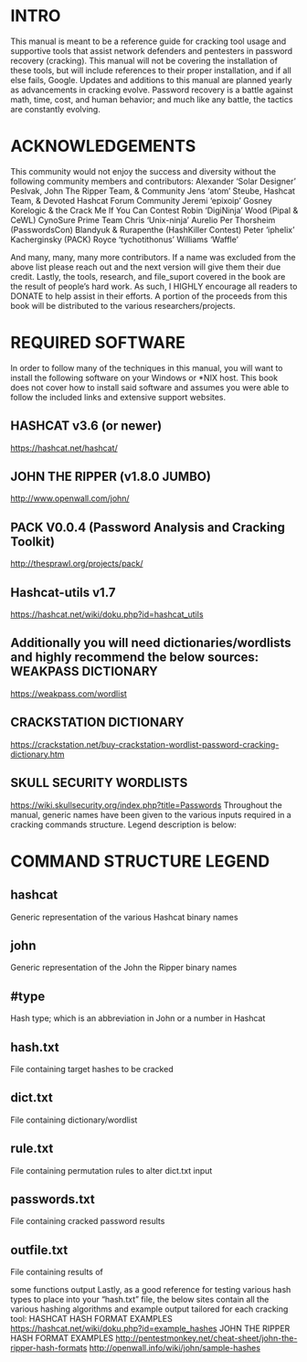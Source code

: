 # INTRO
This manual is meant to be a reference guide for cracking tool usage and
supportive tools that assist network defenders and pentesters in password
recovery (cracking). This manual will not be covering the installation of these
tools, but will include references to their proper installation, and if all else fails,
Google. Updates and additions to this manual are planned yearly as
advancements in cracking evolve. Password recovery is a battle against math,
time, cost, and human behavior; and much like any battle, the tactics are
constantly evolving.

# ACKNOWLEDGEMENTS

This community would not enjoy the success and diversity without the following
community members and contributors: Alexander ‘Solar Designer’ Peslvak,
John The Ripper Team, & Community Jens ‘atom’ Steube, Hashcat Team, &
Devoted Hashcat Forum Community Jeremi ‘epixoip’ Gosney
Korelogic & the Crack Me If You Can Contest Robin ‘DigiNinja’ Wood (Pipal &
CeWL) CynoSure Prime Team
Chris ‘Unix-ninja’ Aurelio
Per Thorsheim (PasswordsCon)
Blandyuk & Rurapenthe (HashKiller Contest) Peter ‘iphelix’ Kacherginsky
(PACK) Royce ‘tychotithonus’ Williams ‘Waffle’

And many, many, many more contributors. If a name was excluded from the
above list please reach out and the next version will give them their due credit.
Lastly, the tools, research, and file_suport covered in the book are the result of
people’s hard work. As such, I HIGHLY encourage all readers to DONATE to
help assist in their efforts. A portion of the proceeds from this book will be
distributed to the various researchers/projects.

# REQUIRED SOFTWARE
In order to follow many of the techniques in this manual, you will want to install
the following software on your Windows or *NIX host. This book does not
cover how to install said software and assumes you were able to follow the
included links and extensive support websites.
## HASHCAT v3.6 (or newer)
https://hashcat.net/hashcat/
## JOHN THE RIPPER (v1.8.0 JUMBO)
http://www.openwall.com/john/
## PACK V0.0.4 (Password Analysis and Cracking Toolkit)
http://thesprawl.org/projects/pack/
## Hashcat-utils v1.7
https://hashcat.net/wiki/doku.php?id=hashcat_utils
## Additionally you will need dictionaries/wordlists and highly recommend the below sources: WEAKPASS DICTIONARY
https://weakpass.com/wordlist
## CRACKSTATION DICTIONARY
https://crackstation.net/buy-crackstation-wordlist-password-cracking-dictionary.htm
## SKULL SECURITY WORDLISTS
https://wiki.skullsecurity.org/index.php?title=Passwords
Throughout the manual, generic names have been given to the various inputs
required in a cracking commands structure. Legend description is below:

# COMMAND STRUCTURE LEGEND
## hashcat
Generic representation of the various Hashcat binary names

## john
Generic representation of the John the Ripper binary names

## #type
Hash type; which is an abbreviation in John or a number in Hashcat

## hash.txt
File containing target hashes to be cracked

## dict.txt
File containing dictionary/wordlist

## rule.txt
File containing permutation rules to alter dict.txt input

## passwords.txt
File containing cracked password results

## outfile.txt
File containing results of

some functions output Lastly, as a good reference for testing various hash types
to place into your “hash.txt” file, the below sites contain all the various hashing
algorithms and example output tailored for each cracking tool: HASHCAT
HASH FORMAT EXAMPLES
https://hashcat.net/wiki/doku.php?id=example_hashes
JOHN THE RIPPER HASH FORMAT EXAMPLES
http://pentestmonkey.net/cheat-sheet/john-the-ripper-hash-formats
http://openwall.info/wiki/john/sample-hashes